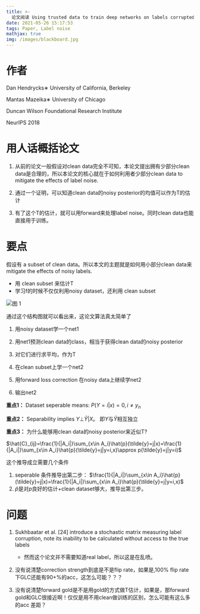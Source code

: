 ```yaml
---
title: >-
  论文阅读 Using trusted data to train deep networks on labels corrupted by severe noise
date: 2021-05-26 15:17:53
tags: Paper, Label noise
mathjax: true
img: /images/blackboard.jpg
---
```

# 作者
Dan Hendrycks∗
University of California, Berkeley

Mantas Mazeika∗
University of Chicago

Duncan Wilson
Foundational Research Institute

NeurIPS 2018

# 用人话概括论文
1. 从前的论文一般假设对clean data完全不可知，本论文提出拥有少部分clean data是合理的，所以本论文的核心就在于如何利用者少部分clean data to mitigate the effects of label noise.

2. 通过一个证明，可以知道clean data的noisy posterior的均值可以作为T的估计

3. 有了这个T的估计，就可以用forward来处理label noise。同时clean data也能直接用于训练。

# 要点

假设有 a subset of clean data。所以本文的主题就是如何用小部分clean data来mitigate the effects of noisy labels.
  - 用 clean subset 来估计T
  - 学习f的时候不仅仅利用noisy dataset，还利用 clean subset


![图 1](https://i.loli.net/2021/05/27/faXGKQ6MqLxsl1z.png)  


通过这个结构图就可以看出来，这论文算法真太简单了

1. 用noisy dataset学一个net1

2. 用net1预测clean data的class，相当于获得clean data的noisy posterior

3. 对它们进行求平均，作为T

4. 在clean subset上学一个net2

5. 用forward loss correction 在noisy data上继续学net2

6. 输出net2

**重点1：**
Dataset seperable means: $P(Y=i|x)=0, i\neq y_n$

**重点2：**
Separability implies $Y\bot \tilde{Y}|X$。 即$Y$与$\tilde{Y}$相互独立 

**重点3：**
为什么能够用clean data的noisy posterior来近似T?

$\hat{C}_{ij}=\frac{1}{|A_i|}\sum_{x\in A_i}\hat{p}(\tilde{y}=j|x)=\frac{1}{|A_i|}\sum_{x\in A_i}\hat{p}(\tilde{y}=j|y=i,x)\approx p(\tilde{y}=j|y=i)$

这个推导成立需要几个条件
1. seperable 条件推导出第二步： $\frac{1}{|A_i|}\sum_{x\in A_i}\hat{p}(\tilde{y}=j|x)=\frac{1}{|A_i|}\sum_{x\in A_i}\hat{p}(\tilde{y}=j|y=i,x)$
2. $\hat{p}$是对$p$良好的估计+clean dataset够大，推导出第三步。

# 问题
1. Sukhbaatar et al. [24] introduce a stochastic matrix measuring label corruption, note its inability to be calculated without access to the true labels
   - 然而这个论文并不需要知道real label，所以这是在乱喷。

2. 没有说清楚correction strength到底是不是flip rate，如果是,100% flip rate下GLC还能有90+%的acc，这怎么可能？？？

3. 没有说清楚forward gold是不是用gold的方式做T估计，如果是，那forward gold和GLC很接近啊！仅仅是用不用clean做训练的区别，怎么可能有这么多的acc 差距？

